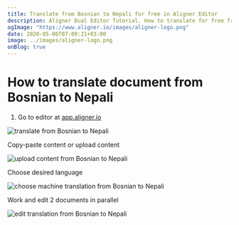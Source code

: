 ```yaml
---
title: Translate from Bosnian to Nepali for free in Aligner Editor
description: Aligner Dual Editor Tutorial. How to translate for free from Bosnian to Nepali. Aligner is multilingual document management platform. 
ogImage: "https://www.aligner.io/images/aligner-logo.png"
date: 2020-05-06T07:09:21+03:00
image: ../images/aligner-logo.png
onBlog: true
---
```


# How to translate document from Bosnian to Nepali

1. Go to editor at [app.aligner.io](https://app.aligner.io "Aligner App web page")

![translate from Bosnian to Nepali](../aligner-blank-editor.png "translate from Bosnian to Nepali")

Copy-paste content or upload content

![upload content from Bosnian to Nepali](../aligner-uploaded-document.png "upload content from Bosnian to Nepali")

Choose desired language

![choose machine translation from Bosnian to Nepali](../aligner-language-dropdown.png "choose machine translation from Bosnian to Nepali")

Work and edit 2 documents in parallel

![edit translation from Bosnian to Nepali](../aligner-double-sitded-editor.png "edit translation from Bosnian to Nepali")

